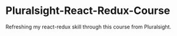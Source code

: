 # Pluralsight-React-Redux-Course

Refreshing my react-redux skill through this course from Pluralsight.